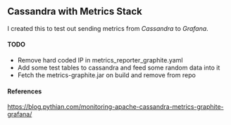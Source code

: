 ## Cassandra with Metrics Stack

I created this to test out sending metrics from _Cassandra_ to _Grafana_.

#### TODO
- Remove hard coded IP in metrics\_reporter_graphite.yaml
- Add some test tables to cassandra and feed some random data into it
- Fetch the metrics-graphite.jar on build and remove from repo

#### References
https://blog.pythian.com/monitoring-apache-cassandra-metrics-graphite-grafana/
